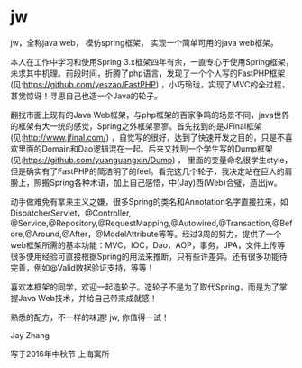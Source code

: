 # jw
jw，全称java web， 模仿spring框架， 实现一个简单可用的java web框架。

本人在工作中学习和使用Spring 3.x框架四年有余，一直专心于使用Spring框架，未求其中机理。前段时间，折腾了php语言，发现了一个个人写的FastPHP框架(见:https://github.com/yeszao/FastPHP) ，小巧玲珑，实现了MVC的全过程，甚觉惊讶！寻思自己也造一个Java的轮子。

翻找市面上现有的Java Web框架，与php框架的百家争鸣的场景不同，java世界的框架有大一统的感觉，Spring之外框架寥寥。首先找到的是JFinal框架(见:http://www.jfinal.com/) ，自觉写的很好，达到了快速开发之目的，只是不喜欢里面的Domain和Dao逻辑混在一起。后来又找到一个学生写的Dump框架(见:https://github.com/yuanguangxin/Dump) ， 里面的变量命名很学生style，但是确实有了FastPHP的简洁明了的feel。看完这几个轮子，我决定站在巨人的肩膀上，照搬Spring各种术语，加上自己感悟，中(Jay)西(Web)合璧，造出jw。

动手做难免有拿来主义之嫌，很多Spring的类名和Annotation名字直接拉来，如DispatcherServlet，@Controller, @Service,@Repository,@RequestMapping,@Autowired,@Transaction,@Before,@Around,@After，@ModelAttribute等等。经过3周的努力，提供了一个web框架所需的基本功能：MVC，IOC，Dao，AOP，事务，JPA，文件上传等
很多使用经验可直接根据Spring的用法来推断，只有些许差异。还有很多功能待完善，例如@Valid数据验证支持，等等！

喜欢本框架的同学，欢迎一起造轮子。造轮子不是为了取代Spring，而是为了掌握Java Web技术，并给自己带来成就感！

熟悉的配方，不一样的味道! jw, 你值得一试！

Jay Zhang

写于2016年中秋节 上海寓所
